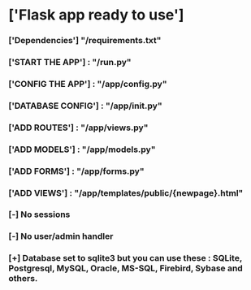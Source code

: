 # ['Flask app ready to use']
### ['Dependencies']  "/requirements.txt"
### ['START THE APP'] : "/run.py"
### ['CONFIG THE APP'] : "/app/config.py" 
### ['DATABASE CONFIG'] : "/app/__init__.py"

### ['ADD ROUTES'] : "/app/views.py"
### ['ADD MODELS'] : "/app/models.py"
### ['ADD FORMS'] : "/app/forms.py"
### ['ADD VIEWS'] : "/app/templates/public/{newpage}.html"

### [-] No sessions
### [-] No user/admin handler

### [+] Database set to sqlite3 but you can use these : SQLite, Postgresql, MySQL, Oracle, MS-SQL, Firebird, Sybase and others.
